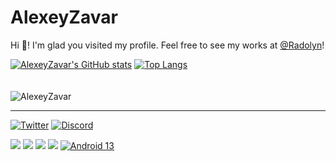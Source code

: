 # AlexeyZavar

Hi 👋! I'm glad you visited my profile. Feel free to see my works at [@Radolyn](https://github.com/Radolyn)!

[![AlexeyZavar's GitHub stats](https://github-readme-stats.vercel.app/api?username=alexeyzavar&show_icons=true&count_private=true&hide=prs)](https://github.com/alexeyzavar/github-readme-stats)
[![Top Langs](https://github-readme-stats.vercel.app/api/top-langs/?username=alexeyzavar&layout=compact)](https://github.com/anuraghazra/github-readme-stats)
<br><br><br>
<img src="https://count.getloli.com/get/@AlexeyZavar?theme=rule34" alt="AlexeyZavar" />

---

[![Twitter](https://img.shields.io/twitter/follow/alexeyzavar?label=Follow%20me%20on%20Twitter%21&logo=twitter&labelColor=F6F6F6&color=5865F2&style=for-the-badge)](https://twitter.com/AlexeyZavar) [![Discord](https://img.shields.io/discord/484025467134017568?label=Join%20Discord%20server%21&logo=discord&labelColor=F6F6F6&color=5865F2&style=for-the-badge)](https://discord.gg/CGFFP2H)

[![](https://img.shields.io/badge/OnePlus-6T-f5010c?style=flat-square&logo=oneplus&logoColor=ffffff)](https://www.oneplus.com/) [![](https://img.shields.io/badge/OnePlus-Nord%202%205G-f5010c?style=flat-square&logo=oneplus&logoColor=ffffff)](https://www.oneplus.com/) [![](https://img.shields.io/badge/Windows-11-4e9eee?style=flat-square&logo=windows&logoColor=ffffff)](https://www.microsoft.com/windows/windows-11) [![](https://img.shields.io/badge/OS-Arch%20Linux-33aadd?style=flat-square&logo=arch-linux&logoColor=ffffff)](https://www.archlinux.org/) [![Android 13](https://img.shields.io/badge/Android%2013-3ddc84?style=flat-square&logo=android&logoColor=ffffff)](https://www.android.com/android-13/)
